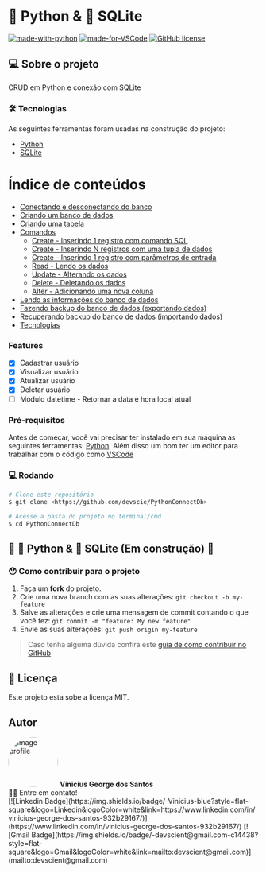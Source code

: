 # 🐍 Python & 🎲 SQLite

[![made-with-python](https://img.shields.io/badge/Made%20with-Python-1f425f.svg)](https://www.python.org/)
[![made-for-VSCode](https://img.shields.io/badge/Made%20for-VSCode-1f425f.svg)](https://code.visualstudio.com/)
[![GitHub license](https://img.shields.io/github/license/devscie/PythonConnectDb)](https://github.com/devscie/PythonConnectDb/blob/master/LICENSE)

## 💻 Sobre o projeto

CRUD em Python e conexão com SQLite

### 🛠 Tecnologias

As seguintes ferramentas foram usadas na construção do projeto:

- [Python](https://www.python.org/)
- [SQLite](https://www.sqlite.org/)

Índice de conteúdos
=================
<!--ts-->
   * [Conectando e desconectando do banco](#conectando-e-desconectando-do-banco)
   * [Criando um banco de dados](#criando-um-banco-de-dados)
   * [Criando uma tabela](#criando-uma-tabela)
   * [Comandos](#comandos)
      * [Create - Inserindo 1 registro com comando SQL](#create-inserindo-1-registro-com-comando-sql)
      * [Create - Inserindo N registros com uma tupla de dados](#create-inserindo-n-registro-com-uma-tupla-de-dados)
      * [Create - Inserindo 1 registro com parâmetros de entrada](#create-inserindo-1-registro-com-parametros-de-entrada)
      * [Read - Lendo os dados](#read-lendo-os-dados)
      * [Update - Alterando os dados](#update-alterando-os-dados)
      * [Delete - Deletando os dados](#delete-deletando-os-dados)
      * [Alter - Adicionando uma nova coluna](#alter-adicionando-uma-nova-coluna)
   * [Lendo as informações do banco de dados](#lendo-as-informações-do-banco-de-dados)
   * [Fazendo backup do banco de dados (exportando dados)](#fazendo-backup-do-banco-de-dados-exportando-dados)
   * [Recuperando backup do banco de dados (importando dados)](#recuperando-backup-do-banco-de-dados-importando-dados)
   * [Tecnologias](#tecnologias)
<!--te-->

### Features

- [x] Cadastrar usuário
- [x] Visualizar usuário
- [x] Atualizar usuário
- [x] Deletar usuário
- [ ] Módulo datetime - Retornar a data e hora local atual

### Pré-requisitos

Antes de começar, você vai precisar ter instalado em sua máquina as seguintes ferramentas:
[Python](https://www.python.org/). 
Além disso um bom ter um editor para trabalhar com o código como [VSCode](https://code.visualstudio.com/)

### 💻 Rodando

```bash
# Clone este repositório
$ git clone <https://github.com/devscie/PythonConnectDb>

# Acesse a pasta do projeto no terminal/cmd
$ cd PythonConnectDb
```

##	🚧  🐍 Python & 🎲 SQLite (Em construção)  🚧

### 😯 Como contribuir para o projeto

1. Faça um **fork** do projeto.
2. Crie uma nova branch com as suas alterações: `git checkout -b my-feature`
3. Salve as alterações e crie uma mensagem de commit contando o que você fez: `git commit -m "feature: My new feature"`
4. Envie as suas alterações: `git push origin my-feature`
> Caso tenha alguma dúvida confira este [guia de como contribuir no GitHub](https://github.com/firstcontributions/first-contributions)

## 📝 Licença

Este projeto esta sobe a licença MIT.

## Autor

<img style="border-radius: 50%;" src="https://avatars3.githubusercontent.com/u/78492236?s=460&u=61b426b901b8fe02e12019b1fdb67bf0072d4f00&v=4" width="100px;" alt="image profile"/>
<b>Vinicius George dos Santos</b>
<br />
👋🏽 Entre em contato!
<br />
[![Linkedin Badge](https://img.shields.io/badge/-Vinicius-blue?style=flat-square&logo=Linkedin&logoColor=white&link=https://www.linkedin.com/in/vinicius-george-dos-santos-932b29167/)](https://www.linkedin.com/in/vinicius-george-dos-santos-932b29167/) 
[![Gmail Badge](https://img.shields.io/badge/-devscient@gmail.com-c14438?style=flat-square&logo=Gmail&logoColor=white&link=mailto:devscient@gmail.com)](mailto:devscient@gmail.com)
